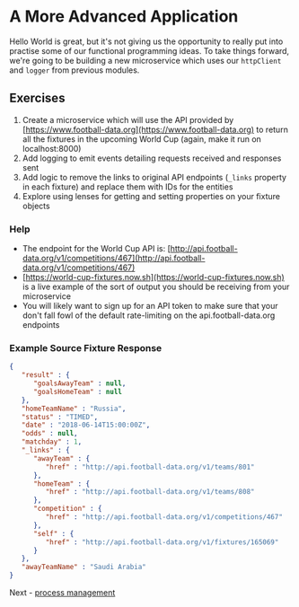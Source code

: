 # A More Advanced Application

Hello World is great, but it's not giving us the opportunity to really put into practise some of our functional programming ideas. To take things forward, we're going to be building a new microservice which uses our `httpClient` and `logger` from previous modules.

## Exercises

1. Create a microservice which will use the API provided by [https://www.football-data.org](https://www.football-data.org) to return all the fixtures in the upcoming World Cup (again, make it run on localhost:8000)
1. Add logging to emit events detailing requests received and responses sent
1. Add logic to remove the links to original API endpoints (`_links` property in each fixture) and replace them with IDs for the entities
1. Explore using lenses for getting and setting properties on your fixture objects

### Help

* The endpoint for the World Cup API is: [http://api.football-data.org/v1/competitions/467](http://api.football-data.org/v1/competitions/467)
* [https://world-cup-fixtures.now.sh](https://world-cup-fixtures.now.sh) is a live example of the sort of output you should be receiving from your microservice
* You will likely want to sign up for an API token to make sure that your don't fall fowl of the default rate-limiting on the api.football-data.org endpoints

### Example Source Fixture Response
```JSON
{
   "result" : {
      "goalsAwayTeam" : null,
      "goalsHomeTeam" : null
   },
   "homeTeamName" : "Russia",
   "status" : "TIMED",
   "date" : "2018-06-14T15:00:00Z",
   "odds" : null,
   "matchday" : 1,
   "_links" : {
      "awayTeam" : {
         "href" : "http://api.football-data.org/v1/teams/801"
      },
      "homeTeam" : {
         "href" : "http://api.football-data.org/v1/teams/808"
      },
      "competition" : {
         "href" : "http://api.football-data.org/v1/competitions/467"
      },
      "self" : {
         "href" : "http://api.football-data.org/v1/fixtures/165069"
      }
   },
   "awayTeamName" : "Saudi Arabia"
}
```

Next - [process management](./process-management.md)
